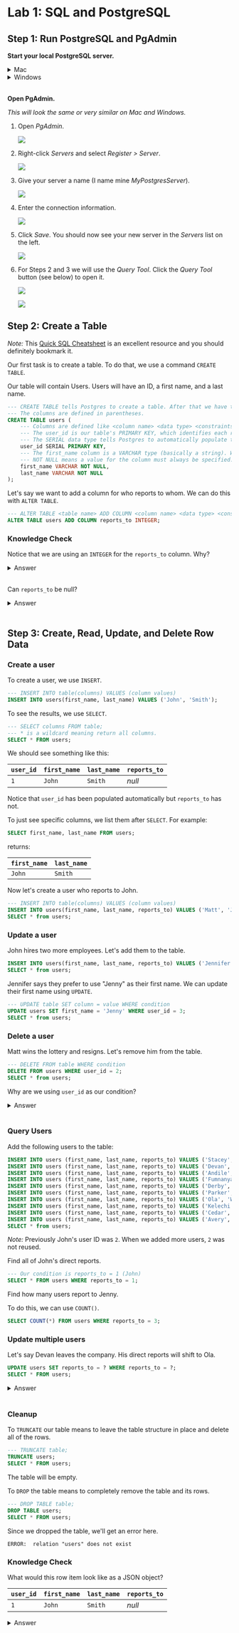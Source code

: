 # Lab 1: SQL and PostgreSQL

## Step 1: Run PostgreSQL and PgAdmin

**Start your local PostgreSQL server.**

<details>
<summary>Mac</summary>
<br/>

1. Open *Postgres.app*.

    ![](./images/postgres/postgres-open.png)

2. Click *Initialize*.

    ![](./images/postgres/postgres-initialize.png)

3. The server is now running with the following default settings:

    - Host: `localhost`
    - Port: `5432`
    - User: *Your system username*
    - Database: *Your system username*
    - Password: *None*
    - Connection URL: `postgresql://localhost`

</details>

<details>
<summary>Windows</summary>
<br/>

Your local server should be running in the background.

To check, you can run `pg_ctl.exe`.

1. Open Command Prompt.
2. Run `cd "C:\Program Files\PostgreSQL\14\bin"` to change to the PostgreSQL `bin` directory.
3. Run `pg_ctl.exe status -D "C:\Program Files\PostgreSQL\14\data"`

    ![](./images/pgctl/pgctl-status.png)

4. You can `start`, `stop`, or `restart` (shown) your server with a similar call to `pg_ctl.exe`.

    ![](./images/pgctl/pgctl-restart.png)

Your server will run with the following default settings:

- Host: `localhost`
- Port: `5432`
- User: `postgres`
- Database: `postgres`
- Password: `postgres`
- Connection URL: `postgresql://localhost`
</details>
<br/>

**Open PgAdmin.**

*This will look the same or very similar on Mac and Windows.*

1. Open *PgAdmin*.

    ![](./images/pgadmin/pgadmin-open.png)

2. Right-click *Servers* and select *Register > Server*.

    ![](./images/pgadmin/pgadmin-register.png)

3. Give your server a name (I name mine *MyPostgresServer*).

    ![](./images/pgadmin/pgadmin-name.png)

4. Enter the connection information.

    ![](./images/pgadmin/pgadmin-connection.png)

5. Click *Save*. You should now see your new server in the *Servers* list on the left.

    ![](./images/pgadmin/pgadmin-list.png)

6. For Steps 2 and 3 we will use the *Query Tool*. Click the *Query Tool* button (see below) to open it.

    ![](./images/pgadmin/postgres-query-tool-open.png)

    ![](./images/pgadmin/postgres-query-tool-show.png)

## Step 2: Create a Table

*Note:* This [Quick SQL Cheatsheet](https://github.com/enochtangg/quick-SQL-cheatsheet) is an excellent resource and you should definitely bookmark it.

Our first task is to create a table. To do that, we use a command `CREATE TABLE`.

Our table will contain Users. Users will have an ID, a first name, and a last name.

```sql
--- CREATE TABLE tells Postgres to create a table. After that we have the table name "users".
--- The columns are defined in parentheses.
CREATE TABLE users (
    --- Columns are defined like <column name> <data type> <constraints> (columns);
    --- The user_id is our table's PRIMARY KEY, which identifies each row. It must be unique and not null.
    --- The SERIAL data type tells Postgres to automatically populate this column with an auto-incrementing `INTEGER` value.
    user_id SERIAL PRIMARY KEY,
    --- The first_name column is a VARCHAR type (basically a string). We could say VARCHAR(n) to limit the number of characters to n.
    --- NOT NULL means a value for the column must always be specified.
    first_name VARCHAR NOT NULL,
    last_name VARCHAR NOT NULL
);
```

Let's say we want to add a column for who reports to whom. We can do this with `ALTER TABLE`.

```sql
--- ALTER TABLE <table name> ADD COLUMN <column name> <data type> <constraints>;
ALTER TABLE users ADD COLUMN reports_to INTEGER;
```

### Knowledge Check

Notice that we are using an `INTEGER` for the `reports_to` column. Why?

<details>
<summary>Answer</summary>
<br/>

The value for `reports_to` will be the `user_id` of the respective user's manager.
The `user_id` should never change, but `first_name` and `last_name` can.
</details>
<br/>

Can `reports_to` be null?

<details>
<summary>Answer</summary>
<br/>

Yes. We did not add the `PRIMARY KEY` constraint (because we already have one) and we did not add a `NOT NULL` constraint.
</details>
<br/>

## Step 3: Create, Read, Update, and Delete Row Data

### Create a user

To create a user, we use `INSERT`.

```sql
--- INSERT INTO table(columns) VALUES (column values)
INSERT INTO users(first_name, last_name) VALUES ('John', 'Smith');
```

To see the results, we use `SELECT`.

```sql
--- SELECT columns FROM table;
--- * is a wildcard meaning return all columns.
SELECT * FROM users;
```

We should see something like this:

| `user_id` | `first_name`  | `last_name`   | `reports_to`
|---        |---            |---            |---
| `1`       | `John`        | `Smith`       | *null*

Notice that `user_id` has been populated automatically but `reports_to` has not.

To just see specific columns, we list them after `SELECT`. For example:

```sql
SELECT first_name, last_name FROM users;
```

returns:

| `first_name`  | `last_name`
|---            |---
| `John`        | `Smith`

Now let's create a user who reports to John.

```sql
--- INSERT INTO table(columns) VALUES (column values)
INSERT INTO users(first_name, last_name, reports_to) VALUES ('Matt', 'Jones', 1);
SELECT * from users;
```

### Update a user

John hires two more employees. Let's add them to the table.

```sql
INSERT INTO users(first_name, last_name, reports_to) VALUES ('Jennifer', 'Williams', 1);
SELECT * from users;
```

Jennifer says they prefer to use "Jenny" as their first name. We can update their first name using `UPDATE`.

```sql
--- UPDATE table SET column = value WHERE condition
UPDATE users SET first_name = 'Jenny' WHERE user_id = 3;
SELECT * from users;
```

### Delete a user

Matt wins the lottery and resigns. Let's remove him from the table.

```sql
--- DELETE FROM table WHERE condition
DELETE FROM users WHERE user_id = 2;
SELECT * from users;
```

Why are we using `user_id` as our condition?

<details>
<summary>Answer</summary>
<br/>

We only want to delete Matt from our table, so we use the ID because it is guaranteed to be unique and not null.

We can use any condition, however, and may delete multiple rows at once. `DELETE` should be used with caution!
</details>
<br/>

### Query Users

Add the following users to the table:

```sql
INSERT INTO users (first_name, last_name, reports_to) VALUES ('Stacey', 'Milton', 1);
INSERT INTO users (first_name, last_name, reports_to) VALUES ('Devan', 'Raines', 1);
INSERT INTO users (first_name, last_name, reports_to) VALUES ('Andile', 'Perry', 1);
INSERT INTO users (first_name, last_name, reports_to) VALUES ('Fumnanya', 'Giffard', 1);
INSERT INTO users (first_name, last_name, reports_to) VALUES ('Derby', 'Travis', 3);
INSERT INTO users (first_name, last_name, reports_to) VALUES ('Parker', 'Hudson', 3);
INSERT INTO users (first_name, last_name, reports_to) VALUES ('Ola', 'Willis', 3);
INSERT INTO users (first_name, last_name, reports_to) VALUES ('Kelechi', 'Warwick', 3);
INSERT INTO users (first_name, last_name, reports_to) VALUES ('Cedar', 'Owston', 5);
INSERT INTO users (first_name, last_name, reports_to) VALUES ('Avery', 'Ljungman', 5);
SELECT * from users;
```

*Note:* Previously John's user ID was `2`. When we added more users, `2` was not reused.

Find all of John's direct reports.

```sql
--- Our condition is reports_to = 1 (John)
SELECT * FROM users WHERE reports_to = 1;
```

Find how many users report to Jenny.

To do this, we can use `COUNT()`.

```sql
SELECT COUNT(*) FROM users WHERE reports_to = 3;
```

### Update multiple users

Let's say Devan leaves the company. His direct reports will shift to Ola.

```sql
UPDATE users SET reports_to = ? WHERE reports_to = ?;
SELECT * FROM users;
```

<details>
<summary>Answer</summary>
<br/>

```sql
UPDATE users SET reports_to = 10 WHERE reports_to = 5;
SELECT * FROM users;
```
</details>
<br/>

### Cleanup

To `TRUNCATE` our table means to leave the table structure in place and delete all of the rows.

```sql
--- TRUNCATE table;
TRUNCATE users;
SELECT * FROM users;
```

The table will be empty.

To `DROP` the table means to completely remove the table and its rows.

```sql
--- DROP TABLE table;
DROP TABLE users;
SELECT * FROM users;
```

Since we dropped the table, we'll get an error here.

```
ERROR:  relation "users" does not exist
```

### Knowledge Check

What would this row item look like as a JSON object?

| `user_id` | `first_name`  | `last_name`   | `reports_to`
|---        |---            |---            |---
| `1`       | `John`        | `Smith`       | *null*

<details>
<summary>Answer</summary>
<br/>

```json
{
    "user_id": 1,
    "first_name": "John",
    "last_name": "Smith",
    "reports_to": null
}
```
</details>
